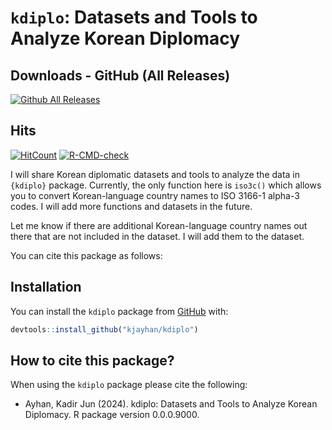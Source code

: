 
<!-- README.md is generated from README.Rmd. Please edit that file -->

# `kdiplo`: Datasets and Tools to Analyze Korean Diplomacy

<!-- badges: start -->

## Downloads - GitHub (All Releases)
[![Github All Releases](https://img.shields.io/github/downloads/kjayhan/kdiplo/total)]()  

## Hits
[![HitCount](https://img.shields.io/jsdelivr/gh/hm/kjayhan/kdiplo)]()
[![R-CMD-check](https://github.com/kjayhan/kdiplo/actions/workflows/R-CMD-check.yaml/badge.svg)](https://github.com/kjayhan/kdiplo/actions/workflows/R-CMD-check.yaml)
<!-- badges: end -->

I will share Korean diplomatic datasets and tools to analyze the data in `{kdiplo}` package. Currently, the only function here is `iso3c()` which allows you to convert Korean-language country names to ISO 3166-1 alpha-3 codes. I will add more functions and datasets in the future.

Let me know if there are additional Korean-language country names out there that are not included in the dataset. I will add them to the dataset.

You can cite this package as follows:


## Installation

You can install the `kdiplo` package from [GitHub](https://github.com/) with:

``` r
devtools::install_github("kjayhan/kdiplo")
```

## How to cite this package?

When using the `kdiplo` package please cite the following:

-   Ayhan, Kadir Jun (2024). kdiplo: Datasets and Tools to Analyze Korean Diplomacy. R package version 0.0.0.9000.
